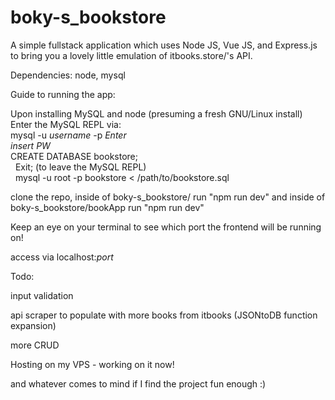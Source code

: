 # boky-s_bookstore

A simple fullstack application which uses Node JS, Vue JS, and Express.js to bring you a lovely little emulation of itbooks.store/'s API.

Dependencies:
node,
mysql



Guide to running the app:

Upon installing MySQL and node (presuming a fresh GNU/Linux install)
Enter the MySQL REPL via: </br>
mysql -u *username* -p *Enter* </br>
*insert PW* </br>
CREATE DATABASE bookstore; </br>
&nbsp;
Exit; (to leave the MySQL REPL) </br>
&nbsp;
mysql -u root -p bookstore < /path/to/bookstore.sql </br>

clone the repo, 
inside of boky-s_bookstore/
run "npm run dev"
and
inside of boky-s_bookstore/bookApp
run "npm run dev"

Keep an eye on your terminal to see which port the frontend will be running on!

access via localhost:*port*

Todo: 

input validation

api scraper to populate with more books from itbooks (JSONtoDB function expansion)

more CRUD

Hosting on my VPS - working on it now!

and whatever comes to mind if I find the project fun enough :)
